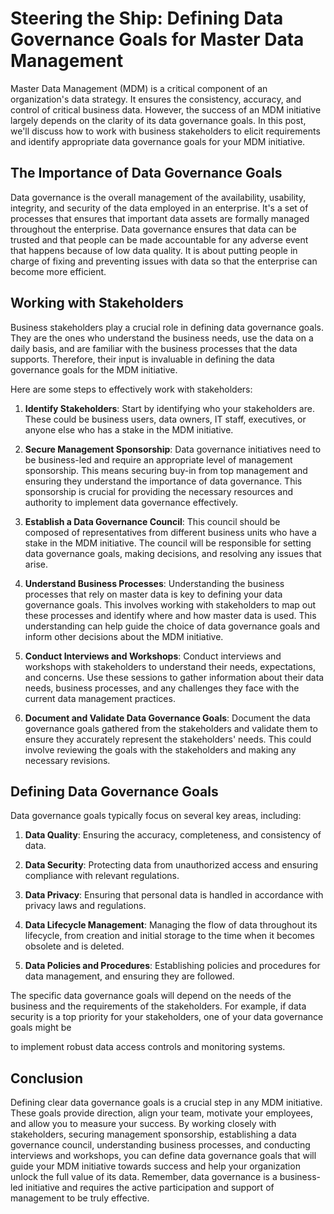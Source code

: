# Steering the Ship: Defining Data Governance Goals for Master Data Management

Master Data Management (MDM) is a critical component of an organization's data strategy. It ensures the consistency, accuracy, and control of critical business data. However, the success of an MDM initiative largely depends on the clarity of its data governance goals. In this post, we'll discuss how to work with business stakeholders to elicit requirements and identify appropriate data governance goals for your MDM initiative.

## The Importance of Data Governance Goals

Data governance is the overall management of the availability, usability, integrity, and security of the data employed in an enterprise. It's a set of processes that ensures that important data assets are formally managed throughout the enterprise. Data governance ensures that data can be trusted and that people can be made accountable for any adverse event that happens because of low data quality. It is about putting people in charge of fixing and preventing issues with data so that the enterprise can become more efficient.

## Working with Stakeholders

Business stakeholders play a crucial role in defining data governance goals. They are the ones who understand the business needs, use the data on a daily basis, and are familiar with the business processes that the data supports. Therefore, their input is invaluable in defining the data governance goals for the MDM initiative.

Here are some steps to effectively work with stakeholders:

1. **Identify Stakeholders**: Start by identifying who your stakeholders are. These could be business users, data owners, IT staff, executives, or anyone else who has a stake in the MDM initiative.

2. **Secure Management Sponsorship**: Data governance initiatives need to be business-led and require an appropriate level of management sponsorship. This means securing buy-in from top management and ensuring they understand the importance of data governance. This sponsorship is crucial for providing the necessary resources and authority to implement data governance effectively.

3. **Establish a Data Governance Council**: This council should be composed of representatives from different business units who have a stake in the MDM initiative. The council will be responsible for setting data governance goals, making decisions, and resolving any issues that arise.

4. **Understand Business Processes**: Understanding the business processes that rely on master data is key to defining your data governance goals. This involves working with stakeholders to map out these processes and identify where and how master data is used. This understanding can help guide the choice of data governance goals and inform other decisions about the MDM initiative.

5. **Conduct Interviews and Workshops**: Conduct interviews and workshops with stakeholders to understand their needs, expectations, and concerns. Use these sessions to gather information about their data needs, business processes, and any challenges they face with the current data management practices.

6. **Document and Validate Data Governance Goals**: Document the data governance goals gathered from the stakeholders and validate them to ensure they accurately represent the stakeholders' needs. This could involve reviewing the goals with the stakeholders and making any necessary revisions.

## Defining Data Governance Goals

Data governance goals typically focus on several key areas, including:

1. **Data Quality**: Ensuring the accuracy, completeness, and consistency of data.

2. **Data Security**: Protecting data from unauthorized access and ensuring compliance with relevant regulations.

3. **Data Privacy**: Ensuring that personal data is handled in accordance with privacy laws and regulations.

4. **Data Lifecycle Management**: Managing the flow of data throughout its lifecycle, from creation and initial storage to the time when it becomes obsolete and is deleted.

5. **Data Policies and Procedures**: Establishing policies and procedures for data management, and ensuring they are followed.

The specific data governance goals will depend on the needs of the business and the requirements of the stakeholders. For example, if data security is a top priority for your stakeholders, one of your data governance goals might be

to implement robust data access controls and monitoring systems.

## Conclusion

Defining clear data governance goals is a crucial step in any MDM initiative. These goals provide direction, align your team, motivate your employees, and allow you to measure your success. By working closely with stakeholders, securing management sponsorship, establishing a data governance council, understanding business processes, and conducting interviews and workshops, you can define data governance goals that will guide your MDM initiative towards success and help your organization unlock the full value of its data. Remember, data governance is a business-led initiative and requires the active participation and support of management to be truly effective.